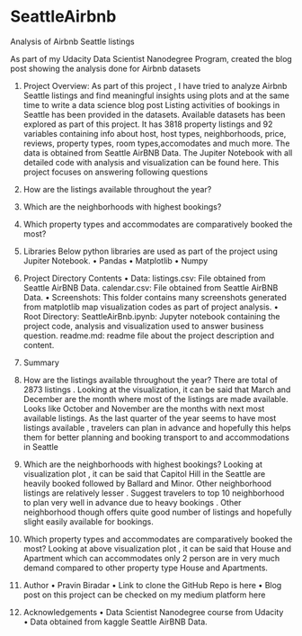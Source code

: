 # SeattleAirbnb
Analysis of Airbnb Seattle listings 

As part of my Udacity Data Scientist Nanodegree Program, created the blog post showing the analysis done for Airbnb datasets

1. Project Overview:
As part of this project , I have tried to analyze Airbnb Seattle listings and  find meaningful insights using plots and at the same time to write a data science blog post 
Listing activities of bookings in Seattle has been provided in the datasets. Available datasets has been explored as part of this project. It has 3818 property listings and 92 variables containing info about host, host types, neighborhoods, price, reviews, property types, room types,accomodates and much more. The data is obtained from Seattle AirBNB Data. The Jupiter Notebook with all detailed code with analysis and visualization can be found here.
This project focuses on answering following questions 

1.	How are the listings available throughout the year?
2.	Which are the neighborhoods with highest bookings?
3.	Which property types and accommodates are comparatively booked the most?

2. Libraries
Below python libraries are used as part of the project using Jupiter Notebook.
•	Pandas
•	Matplotlib
•	Numpy
3. Project Directory Contents
•	Data:
listings.csv: File obtained from Seattle AirBNB Data. 
calendar.csv: File obtained from Seattle AirBNB Data. 
•	Screenshots:
This folder contains many screenshots generated from matplotlib map visualization codes as part of project analysis.
•	Root Directory:
SeattleAirBnb.ipynb: Jupyter notebook containing the project code, analysis and visualization used to answer business question.
readme.md: readme file about the project description and content.
4. Summary 
1.	How are the listings available throughout the year?
There are total of 2873 listings . Looking at the visualization, it can be said that March and December are the month where most of the listings are made available. Looks like October and November are the months with next most available listings. As the last quarter of the year seems to have most listings available , travelers can plan in advance and hopefully this helps them for better planning and booking transport to and accommodations in Seattle


2.	Which are the neighborhoods with highest bookings?
Looking at visualization plot , it can be said that Capitol Hill in the Seattle are heavily booked followed by Ballard and Minor. Other neighborhood listings are relatively lesser . Suggest travelers to top 10 neighborhood to plan very well in advance due to heavy bookings . Other neighborhood though offers quite good number of listings and hopefully slight easily available for bookings.
3.	Which property types and accommodates are comparatively booked the most?
Looking at above visualization plot , it can be said that House and Apartment which can accommodates only 2 person are in very much demand compared to other property type House and Apartments.
5. Author
•	Pravin Biradar
•	Link to clone the GitHub Repo is here
•	Blog post on this project can be checked on my medium platform here
6. Acknowledgements
•	Data Scientist Nanodegree course from Udacity  
•	Data obtained from kaggle Seattle AirBNB Data.


